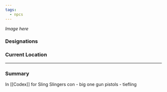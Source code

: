 ```yaml
---
tags:
  - npcs
---
```

*Image here*

### Designations


### Current Location


___
### Summary
In [[Codex]] for Sling 
Slingers con - big one
gun pistols  - tiefling